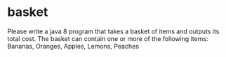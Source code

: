 # basket

Please write a java 8 program that takes a basket of items and outputs its total cost.
The basket can contain one or more of the following items: Bananas, Oranges, Apples, Lemons, Peaches